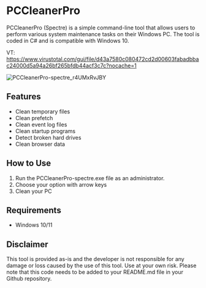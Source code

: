 # PCCleanerPro

PCCleanerPro (Spectre) is a simple command-line tool that allows users to perform various system maintenance tasks on their Windows PC. The tool is coded in C# and is compatible with Windows 10.

VT: https://www.virustotal.com/gui/file/d43a7580c080472cd2d00603fabadbbac24000d5a94a26bf265bfdb44acf3c7c?nocache=1

![PCCleanerPro-spectre_r4UMxRvJBY](https://github.com/genmashiro/PCCleanerPro-spectre/assets/15315112/ca8f6118-4dcd-485d-9357-422a43057d16)


## Features
- Clean temporary files
- Clean prefetch
- Clean event log files
- Clean startup programs
- Detect broken hard drives
- Clean browser data

## How to Use
1. Run the PCCleanerPro-spectre.exe file as an administrator.
2. Choose your option with arrow keys
3. Clean your PC

## Requirements
- Windows 10/11

## Disclaimer
This tool is provided as-is and the developer is not responsible for any damage or loss caused by the use of this tool. Use at your own risk.
Please note that this code needs to be added to your README.md file in your Github repository.
